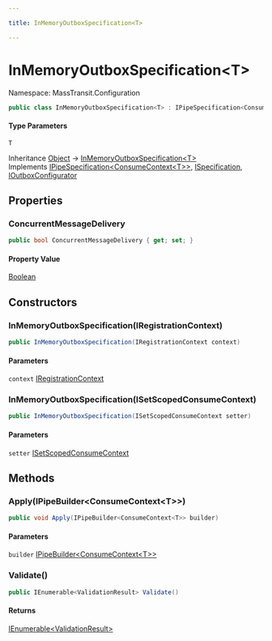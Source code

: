 ```yaml
---

title: InMemoryOutboxSpecification<T>

---
```


# InMemoryOutboxSpecification\<T\>

Namespace: MassTransit.Configuration

```csharp
public class InMemoryOutboxSpecification<T> : IPipeSpecification<ConsumeContext<T>>, ISpecification, IOutboxConfigurator
```

#### Type Parameters

`T`<br/>

Inheritance [Object](https://learn.microsoft.com/en-us/dotnet/api/system.object) → [InMemoryOutboxSpecification\<T\>](../masstransit-configuration/inmemoryoutboxspecification-1)<br/>
Implements [IPipeSpecification\<ConsumeContext\<T\>\>](../../masstransit-abstractions/masstransit-configuration/ipipespecification-1), [ISpecification](../../masstransit-abstractions/masstransit/ispecification), [IOutboxConfigurator](../masstransit/ioutboxconfigurator)

## Properties

### **ConcurrentMessageDelivery**

```csharp
public bool ConcurrentMessageDelivery { get; set; }
```

#### Property Value

[Boolean](https://learn.microsoft.com/en-us/dotnet/api/system.boolean)<br/>

## Constructors

### **InMemoryOutboxSpecification(IRegistrationContext)**

```csharp
public InMemoryOutboxSpecification(IRegistrationContext context)
```

#### Parameters

`context` [IRegistrationContext](../../masstransit-abstractions/masstransit/iregistrationcontext)<br/>

### **InMemoryOutboxSpecification(ISetScopedConsumeContext)**

```csharp
public InMemoryOutboxSpecification(ISetScopedConsumeContext setter)
```

#### Parameters

`setter` [ISetScopedConsumeContext](../masstransit/isetscopedconsumecontext)<br/>

## Methods

### **Apply(IPipeBuilder\<ConsumeContext\<T\>\>)**

```csharp
public void Apply(IPipeBuilder<ConsumeContext<T>> builder)
```

#### Parameters

`builder` [IPipeBuilder\<ConsumeContext\<T\>\>](../../masstransit-abstractions/masstransit-configuration/ipipebuilder-1)<br/>

### **Validate()**

```csharp
public IEnumerable<ValidationResult> Validate()
```

#### Returns

[IEnumerable\<ValidationResult\>](https://learn.microsoft.com/en-us/dotnet/api/system.collections.generic.ienumerable-1)<br/>
